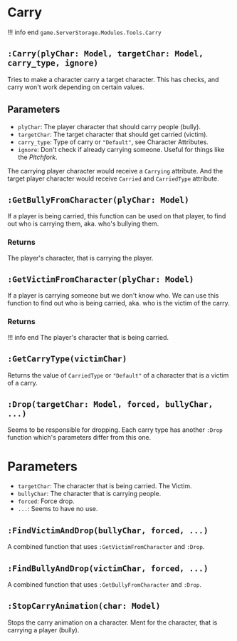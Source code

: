 # Carry
!!! info end
    ``game.ServerStorage.Modules.Tools.Carry``

## ``:Carry(plyChar: Model, targetChar: Model, carry_type, ignore)``
Tries to make a character carry a target character. This has checks, and carry won't work depending on certain values.

## Parameters
* ``plyChar``: The player character that should carry people (bully).
* ``targetChar``: The target character that should get carried (victim).
* ``carry_type``: Type of carry or ``"Default"``, see Character Attributes.
* ``ignore``: Don't check if already carrying someone. Useful for things like the _Pitchfork_.

The carrying player character would receive a ``Carrying`` attribute.
And the target player character would receive ``Carried`` and ``CarriedType`` attribute.


## `:GetBullyFromCharacter(plyChar: Model)`
If a player is being carried, this function can be used on that player, to find out who is carrying them, aka. who's bullying them.

### Returns
The player's character, that is carrying the player.


## `:GetVictimFromCharacter(plyChar: Model)`
If a player is carrying someone but we don't know who. We can use this function to find out who is being carried, aka. who is the victim of the carry.

### Returns
!!! info end
    The player's character that is being carried.


## ``:GetCarryType(victimChar)``
Returns the value of ``CarriedType`` or ``"Default"`` of a character that is a victim of a carry.




## ``:Drop(targetChar: Model, forced, bullyChar, ...)``
Seems to be responsible for dropping. Each carry type has another ``:Drop`` function which's parameters differ from this one.

# Parameters

* ``targetChar``: The character that is being carried. The Victim.
* ``bullyChar``: The character that is carrying people.
* ``forced``: Force drop.
* ``...``: Seems to have no use.

## ``:FindVictimAndDrop(bullyChar, forced, ...)``
A combined function that uses ``:GetVictimFromCharacter`` and ``:Drop``.

## ``:FindBullyAndDrop(victimChar, forced, ...)``
A combined function that uses ``:GetBullyFromCharacter`` and ``:Drop``.


## ``:StopCarryAnimation(char: Model)``
Stops the carry animation on a character. Ment for the character, that is carrying a player (bully).